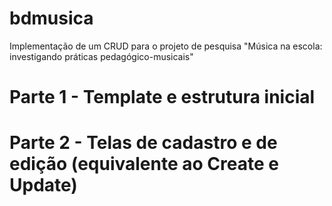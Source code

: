 # bdmusica
Implementação de um CRUD para o projeto de pesquisa "Música na escola: investigando práticas pedagógico-musicais"


# Parte 1 - Template e estrutura inicial #
# Parte 2 - Telas de cadastro e de edição (equivalente ao Create e Update) #

